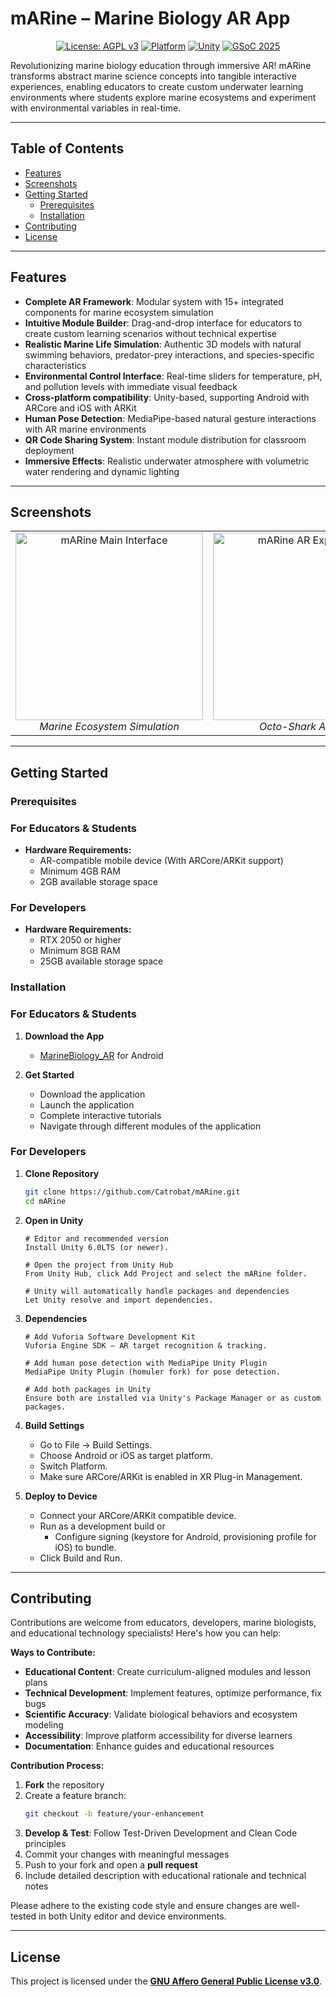 # mARine – Marine Biology AR App

<div align="center">
  
  [![License: AGPL v3](https://img.shields.io/badge/License-AGPL%20v3-blue.svg)](https://www.gnu.org/licenses/agpl-3.0)
  [![Platform](https://img.shields.io/badge/Platform-Android%20%7C%20iOS-green)](https://github.com/Catrobat/mARine)
  [![Unity](https://img.shields.io/badge/Unity-6.0%20LTS-white)](https://unity.com/)
  [![GSoC 2025](https://img.shields.io/badge/GSoC-2025-yellow)](https://summerofcode.withgoogle.com/)
</div>

Revolutionizing marine biology education through immersive AR! mARine transforms abstract marine science concepts into tangible interactive experiences, enabling educators to create custom underwater learning environments where students explore marine ecosystems and experiment with environmental variables in real-time.

---

## Table of Contents

- [Features](#features)  
- [Screenshots](#screenshots)  
- [Getting Started](#getting-started)  
  - [Prerequisites](#prerequisites)  
  - [Installation](#installation)   
- [Contributing](#contributing)  
- [License](#license)  

---

## Features

- **Complete AR Framework**: Modular system with 15+ integrated components for marine ecosystem simulation
- **Intuitive Module Builder**: Drag-and-drop interface for educators to create custom learning scenarios without technical expertise
- **Realistic Marine Life Simulation**: Authentic 3D models with natural swimming behaviors, predator-prey interactions, and species-specific characteristics
- **Environmental Control Interface**: Real-time sliders for temperature, pH, and pollution levels with immediate visual feedback
- **Cross-platform compatibility**: Unity-based, supporting Android with ARCore and iOS with ARKit
- **Human Pose Detection**: MediaPipe-based natural gesture interactions with AR marine environments
- **QR Code Sharing System**: Instant module distribution for classroom deployment
- **Immersive Effects**: Realistic underwater atmosphere with volumetric water rendering and dynamic lighting

---

## Screenshots

<div align="center">
  <table>
    <tr>
      <td align="center">
        <img width="300" alt="mARine Main Interface" src="https://github.com/user-attachments/assets/96405860-0e60-4d72-ade8-4eaaed1c436d" />
        <br>
        <em>Marine Ecosystem Simulation</em>
      </td>
      <td align="center">
        <img width="300" alt="mARine AR Experience" src="https://github.com/user-attachments/assets/8878ea37-c53a-4eb9-95ab-ba5ffdd57f22" />
        <br>
        <em>Octo-Shark Activity</em>
      </td>
    </tr>
  </table>
</div>

---

## Getting Started

### Prerequisites

### For Educators & Students

- **Hardware Requirements:**
   - AR-compatible mobile device (With ARCore/ARKit support)
   - Minimum 4GB RAM
   - 2GB available storage space

### For Developers

- **Hardware Requirements:**
   - RTX 2050 or higher
   - Minimum 8GB RAM
   - 25GB available storage space

### Installation

### For Educators & Students

1. **Download the App**
   - [MarineBiology_AR](https://drive.google.com/file/d/1o4Zu4FMbyJZXPOKiPRe0a28uvSHgDGBP/view?usp=sharing) for Android

2. **Get Started**
   - Download the application
   - Launch the application
   - Complete interactive tutorials
   - Navigate through different modules of the application

### For Developers

1. **Clone Repository**
   ```bash
   git clone https://github.com/Catrobat/mARine.git
   cd mARine
   ```

2. **Open in Unity**
   ```text
   # Editor and recommended version
   Install Unity 6.0LTS (or newer).
   
   # Open the project from Unity Hub
   From Unity Hub, click Add Project and select the mARine folder.

   # Unity will automatically handle packages and dependencies
   Let Unity resolve and import dependencies.
   ```

3. **Dependencies**
   ```text
   # Add Vuforia Software Development Kit
   Vuforia Engine SDK – AR target recognition & tracking.

   # Add human pose detection with MediaPipe Unity Plugin
   MediaPipe Unity Plugin (homuler fork) for pose detection.

   # Add both packages in Unity
   Ensure both are installed via Unity's Package Manager or as custom packages.
   ```

4. **Build Settings**
   - Go to File → Build Settings.
   - Choose Android or iOS as target platform.
   - Switch Platform.
   - Make sure ARCore/ARKit is enabled in XR Plug-in Management.

5. **Deploy to Device**
   - Connect your ARCore/ARKit compatible device.
   - Run as a development build or
      - Configure signing (keystore for Android, provisioning profile for iOS) to bundle.
   - Click Build and Run.

---

## Contributing

Contributions are welcome from educators, developers, marine biologists, and educational technology specialists! Here's how you can help:

**Ways to Contribute:**
- **Educational Content**: Create curriculum-aligned modules and lesson plans
- **Technical Development**: Implement features, optimize performance, fix bugs
- **Scientific Accuracy**: Validate biological behaviors and ecosystem modeling
- **Accessibility**: Improve platform accessibility for diverse learners
- **Documentation**: Enhance guides and educational resources

**Contribution Process:**

1. **Fork** the repository
2. Create a feature branch:
   ```bash
   git checkout -b feature/your-enhancement
   ```
3. **Develop & Test**: Follow Test-Driven Development and Clean Code principles
4. Commit your changes with meaningful messages
5. Push to your fork and open a **pull request**
6. Include detailed description with educational rationale and technical notes

Please adhere to the existing code style and ensure changes are well-tested in both Unity editor and device environments.

---

## License

This project is licensed under the **[GNU Affero General Public License v3.0](LICENSE)**.
